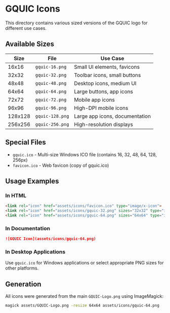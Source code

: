 # GQUIC Icons

This directory contains various sized versions of the GQUIC logo for different use cases.

## Available Sizes

| Size | File | Use Case |
|------|------|----------|
| 16x16 | `gquic-16.png` | Small UI elements, favicons |
| 32x32 | `gquic-32.png` | Toolbar icons, small buttons |
| 48x48 | `gquic-48.png` | Desktop icons, medium UI |
| 64x64 | `gquic-64.png` | Large buttons, app icons |
| 72x72 | `gquic-72.png` | Mobile app icons |
| 96x96 | `gquic-96.png` | High-DPI mobile icons |
| 128x128 | `gquic-128.png` | Large app icons, documentation |
| 256x256 | `gquic-256.png` | High-resolution displays |

## Special Files

- `gquic.ico` - Multi-size Windows ICO file (contains 16, 32, 48, 64, 128, 256px)
- `favicon.ico` - Web favicon (copy of gquic.ico)

## Usage Examples

### In HTML
```html
<link rel="icon" href="assets/icons/favicon.ico" type="image/x-icon">
<link rel="icon" href="assets/icons/gquic-32.png" sizes="32x32" type="image/png">
<link rel="icon" href="assets/icons/gquic-64.png" sizes="64x64" type="image/png">
```

### In Documentation
```markdown
![GQUIC Icon](assets/icons/gquic-64.png)
```

### In Desktop Applications
Use `gquic.ico` for Windows applications or select appropriate PNG sizes for other platforms.

## Generation

All icons were generated from the main `GQUIC-Logo.png` using ImageMagick:

```bash
magick assets/GQUIC-Logo.png -resize 64x64 assets/icons/gquic-64.png
```